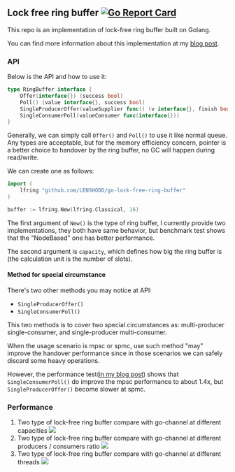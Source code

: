 ## Lock free ring buffer  [![Go Report Card](https://goreportcard.com/badge/github.com/LENSHOOD/go-lock-free-ring-buffer)](https://goreportcard.com/report/github.com/LENSHOOD/go-lock-free-ring-buffer)
This repo is an implementation of lock-free ring buffer built on Golang.

You can find more information about this implementation at my [blog post](https://lenshood.github.io/2021/04/19/lock-free-ring-buffer/#more).

### API
Below is the API and how to use it:
```go
type RingBuffer interface {
    Offer(interface{}) (success bool)
    Poll() (value interface{}, success bool)
    SingleProducerOffer(valueSupplier func() (v interface{}, finish bool))
    SingleConsumerPoll(valueConsumer func(interface{}))
}
```
Generally, we can simply call `Offer()` and `Poll()` to use it like normal queue. Any types are acceptable, but for the memory efficiency concern, pointer is a better choice to handover by the ring buffer, no GC will happen during read/write.

We can create one as follows:
```go
import (
    lfring "github.com/LENSHOOD/go-lock-free-ring-buffer"
)

buffer := lfring.New(lfring.Classical, 16)
```

The first argument of `New()` is the type of ring buffer, I currently provide two implementations, they both have same behavior, but benchmark test shows that the "NodeBased" one has better performance.

The second argument is `capacity`, which defines how big the ring buffer is (the calculation unit is the number of slots).

#### Method for special circumstance
There's two other methods you may notice at API:
- `SingleProducerOffer()`
- `SingleConsumerPoll()`

This two methods is to cover two special circumstances as: multi-producer single-consumer, and single-producer multi-consumer.

When the usage scenario is mpsc or spmc, use such method "may" improve the handover performance since in those scenarios we can safely discard some heavy operations.

However, the performance test([in my blog post](https://lenshood.github.io/2021/04/19/lock-free-ring-buffer/#more)) shows that `SingleConsumerPoll()` do improve the mpsc performance to about 1.4x, but `SingleProducerOffer()` become slower at spmc.

### Performance
1. Two type of lock-free ring buffer compare with go-channel at different capacities
![](https://lenshood.github.io/2021/04/19/lock-free-ring-buffer/5.png)
2. Two type of lock-free ring buffer compare with go-channel at different producers / consumers ratio
![](https://lenshood.github.io/2021/04/19/lock-free-ring-buffer/6.png)
3. Two type of lock-free ring buffer compare with go-channel at different threads
![](https://lenshood.github.io/2021/04/19/lock-free-ring-buffer/7.png)
